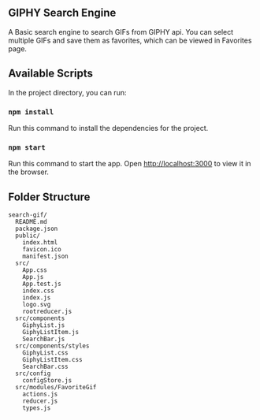 ## GIPHY Search Engine

A Basic search engine to search GIFs from GIPHY api. You can select multiple GIFs and save them as favorites, which can be viewed in Favorites page.

## Available Scripts

In the project directory, you can run:

### `npm install`

Run this command to install the dependencies for the project.

### `npm start`

Run this command to start the app. Open [http://localhost:3000](http://localhost:3000) to view it in the browser.

## Folder Structure

```
search-gif/
  README.md
  package.json
  public/
    index.html
    favicon.ico
    manifest.json
  src/
    App.css
    App.js
    App.test.js
    index.css
    index.js
    logo.svg
    rootreducer.js
  src/components
    GiphyList.js
    GiphyListItem.js
    SearchBar.js
  src/components/styles
    GiphyList.css
    GiphyListItem.css
    SearchBar.css
  src/config
    configStore.js
  src/modules/FavoriteGif
    actions.js
    reducer.js
    types.js
```
